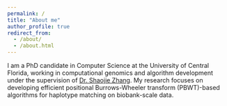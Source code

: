 ```yaml
---
permalink: /
title: "About me"
author_profile: true
redirect_from: 
  - /about/
  - /about.html
---
```


I am a PhD candidate in Computer Science at the University of Central Florida, working in computational genomics and algorithm development under the supervision of [Dr. Shaojie Zhang](https://www.cecs.ucf.edu/faculty/shaojie-zhang/). My research focuses on developing efficient positional Burrows-Wheeler transform (PBWT)-based algorithms for haplotype matching on biobank-scale data.

